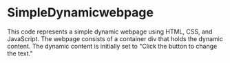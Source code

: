 # SimpleDynamicwebpage
This code represents a simple dynamic webpage using HTML, CSS, and JavaScript. The webpage consists of a container div that holds the dynamic content. The dynamic content is initially set to "Click the button to change the text."
